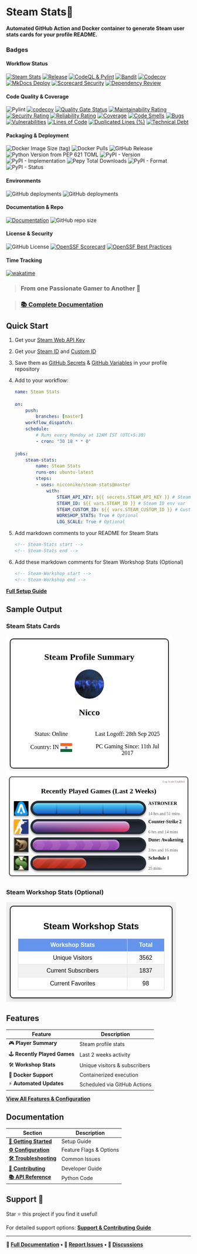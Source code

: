 # Steam Stats📶
**Automated GitHub Action and Docker container to generate Steam user stats cards for your profile README.**

### Badges
#### Workflow Status
[![Steam Stats](https://github.com/Nicconike/Steam-Stats/actions/workflows/steam-stats.yml/badge.svg)](https://github.com/Nicconike/Steam-Stats/actions/workflows/steam-stats.yml)
[![Release](https://github.com/Nicconike/Steam-Stats/actions/workflows/release.yml/badge.svg)](https://github.com/Nicconike/Steam-Stats/actions/workflows/release.yml)
[![CodeQL & Pylint](https://github.com/Nicconike/Steam-Stats/actions/workflows/codeql.yml/badge.svg)](https://github.com/Nicconike/Steam-Stats/actions/workflows/codeql.yml)
[![Bandit](https://github.com/Nicconike/Steam-Stats/actions/workflows/bandit.yml/badge.svg)](https://github.com/Nicconike/Steam-Stats/actions/workflows/bandit.yml)
[![Codecov](https://github.com/Nicconike/Steam-Stats/actions/workflows/coverage.yml/badge.svg)](https://github.com/Nicconike/Steam-Stats/actions/workflows/coverage.yml)
[![MkDocs Deploy](https://github.com/Nicconike/Steam-Stats/actions/workflows/docs.yml/badge.svg)](https://github.com/Nicconike/Steam-Stats/actions/workflows/docs.yml)
[![Scorecard Security](https://github.com/Nicconike/Steam-Stats/actions/workflows/scorecard.yml/badge.svg)](https://github.com/Nicconike/Steam-Stats/actions/workflows/scorecard.yml)
[![Dependency Review](https://github.com/Nicconike/Steam-Stats/actions/workflows/dependency-review.yml/badge.svg)](https://github.com/Nicconike/Steam-Stats/actions/workflows/dependency-review.yml)

#### Code Quality & Coverage
![Pylint](https://img.shields.io/badge/Pylint-10.00-brightgreen?logo=python)
[![codecov](https://codecov.io/gh/Nicconike/Steam-Stats/graph/badge.svg?token=SC5P7CS1BW)](https://codecov.io/gh/Nicconike/Steam-Stats)
[![Quality Gate Status](https://sonarcloud.io/api/project_badges/measure?project=Steam-Stats&metric=alert_status)](https://sonarcloud.io/summary/new_code?id=Steam-Stats)
[![Maintainability Rating](https://sonarcloud.io/api/project_badges/measure?project=Steam-Stats&metric=sqale_rating)](https://sonarcloud.io/summary/new_code?id=Steam-Stats)
[![Security Rating](https://sonarcloud.io/api/project_badges/measure?project=Steam-Stats&metric=security_rating)](https://sonarcloud.io/summary/new_code?id=Steam-Stats)
[![Reliability Rating](https://sonarcloud.io/api/project_badges/measure?project=Steam-Stats&metric=reliability_rating)](https://sonarcloud.io/summary/new_code?id=Steam-Stats)
[![Coverage](https://sonarcloud.io/api/project_badges/measure?project=Steam-Stats&metric=coverage)](https://sonarcloud.io/summary/new_code?id=Steam-Stats)
[![Code Smells](https://sonarcloud.io/api/project_badges/measure?project=Steam-Stats&metric=code_smells)](https://sonarcloud.io/summary/new_code?id=Steam-Stats)
[![Bugs](https://sonarcloud.io/api/project_badges/measure?project=Steam-Stats&metric=bugs)](https://sonarcloud.io/summary/new_code?id=Steam-Stats)
[![Vulnerabilities](https://sonarcloud.io/api/project_badges/measure?project=Steam-Stats&metric=vulnerabilities)](https://sonarcloud.io/summary/new_code?id=Steam-Stats)
[![Lines of Code](https://sonarcloud.io/api/project_badges/measure?project=Steam-Stats&metric=ncloc)](https://sonarcloud.io/summary/new_code?id=Steam-Stats)
[![Duplicated Lines (%)](https://sonarcloud.io/api/project_badges/measure?project=Steam-Stats&metric=duplicated_lines_density)](https://sonarcloud.io/summary/new_code?id=Steam-Stats)
[![Technical Debt](https://sonarcloud.io/api/project_badges/measure?project=Steam-Stats&metric=sqale_index)](https://sonarcloud.io/summary/new_code?id=Steam-Stats)

#### Packaging & Deployment
![Docker Image Size (tag)](https://img.shields.io/docker/image-size/nicconike/steam-stats/master?logo=docker&label=Docker%20Image&link=https%3A%2F%2Fhub.docker.com%2Frepository%2Fdocker%2Fnicconike%2Fsteam-stats%2Ftags)
![Docker Pulls](https://img.shields.io/docker/pulls/nicconike/steam-stats?logo=docker&label=Docker%20Pulls&link=https%3A%2F%2Fhub.docker.com%2Fr%2Fnicconike%2Fsteam-stats)
![GitHub Release](https://img.shields.io/github/v/release/nicconike/steam-stats)
![Python Version from PEP 621 TOML](https://img.shields.io/python/required-version-toml?tomlFilePath=https%3A%2F%2Fgithub.com%2FNicconike%2FSteam-Stats%2Fblob%2Fmaster%2Fpyproject.toml%3Fraw%3Dtrue)
![PyPI - Version](https://img.shields.io/pypi/v/steam-stats)
![PyPI - Implementation](https://img.shields.io/pypi/implementation/steam-stats?logo=pypi&label=PyPI%20Implementation)
![Pepy Total Downloads](https://img.shields.io/pepy/dt/steam-stats?logo=pypi&label=PyPI%20Downloads&color=blue&link=https%3A%2F%2Fpypi.org%2Fproject%2FSteam-Stats%2F)
![PyPI - Format](https://img.shields.io/pypi/format/steam-stats?logo=pypi&label=PyPI%20Format)
![PyPI - Status](https://img.shields.io/pypi/status/steam-stats?logo=pypi&label=PyPI%20Release%20Status)

#### Environments
![GitHub deployments](https://img.shields.io/github/deployments/nicconike/steam-stats/PyPI?logo=pypi&label=PyPI&link=https%3A%2F%2Fgithub.com%2FNicconike%2FSteam-Stats%2Fdeployments%2FPyPI)
![GitHub deployments](https://img.shields.io/github/deployments/nicconike/steam-stats/github-pages?logo=githubpages&label=GitHub%20Pages&link=https%3A%2F%2Fgithub.com%2FNicconike%2FSteam-Stats%2Fdeployments%2Fgithub-pages)

#### Documentation & Repo
[![Documentation](https://img.shields.io/badge/Documentation-MkDocs-blue?logo=read-the-docs)](https://nicconike.github.io/Steam-Stats)
![GitHub repo size](https://img.shields.io/github/repo-size/nicconike/steam-stats?logo=github&label=Repo%20Size)

#### License & Security
![GitHub License](https://img.shields.io/github/license/nicconike/Steam-Stats)
[![OpenSSF Scorecard](https://api.scorecard.dev/projects/github.com/Nicconike/Steam-Stats/badge)](https://scorecard.dev/viewer/?uri=github.com/Nicconike/Steam-Stats)
[![OpenSSF Best Practices](https://www.bestpractices.dev/projects/9965/badge)](https://www.bestpractices.dev/projects/9965)

#### Time Tracking
[![wakatime](https://wakatime.com/badge/user/018e538b-3f55-4e8e-95fa-6c3225418eed/project/018e62a4-056d-49fd-babd-b079ee94859f.svg)](https://wakatime.com/badge/user/018e538b-3f55-4e8e-95fa-6c3225418eed/project/018e62a4-056d-49fd-babd-b079ee94859f)

> ### From one Passionate Gamer to Another 🍻

> ### **[📚 Complete Documentation](https://nicconike.github.io/Steam-Stats/)**

## Quick Start

1. Get your [Steam Web API Key](https://steamcommunity.com/dev)
2. Get your [Steam ID](https://nicconike.github.io/Steam-Stats/getting-started/steam-id/#find-your-steam-id) and [Custom ID](https://nicconike.github.io/Steam-Stats/getting-started/steam-id/#find-your-custom-steam-id)
3. Save them as [GitHub Secrets](https://nicconike.github.io/Steam-Stats/getting-started/steam-web-api/#storing-secrets-in-github) & [GitHub Variables](https://nicconike.github.io/Steam-Stats/getting-started/steam-id/#storing-steam-ids-in-github) in your profile repository
4. Add to your workflow:
	```yml
	name: Steam Stats

	on:
		push:
			branches: [master]
		workflow_dispatch:
		schedule:
			# Runs every Monday at 12AM IST (UTC+5:30)
			- cron: "30 18 * * 0"

	jobs:
		steam-stats:
			name: Steam Stats
			runs-on: ubuntu-latest
			steps:
			- uses: nicconike/steam-stats@master
				with:
					STEAM_API_KEY: ${{ secrets.STEAM_API_KEY }} # Steam API key env var
					STEAM_ID: ${{ vars.STEAM_ID }} # Steam ID env var
					STEAM_CUSTOM_ID: ${{ vars.STEAM_CUSTOM_ID }} # Custom ID env var
					WORKSHOP_STATS: True # Optional
					LOG_SCALE: True # Optional
	```

5. Add markdown comments to your README for Steam Stats
	```md
	<!-- Steam-Stats start -->
	<!-- Steam-Stats end -->
	```

6. Add these markdown comments for Steam Workshop Stats (Optional)
	```md
	<!-- Steam-Workshop start -->
	<!-- Steam-Workshop end -->
	```

**[Full Setup Guide](https://nicconike.github.io/Steam-Stats/getting-started/prerequisites/)**

## Sample Output

### Steam Stats Cards
<!-- Steam-Stats start -->
![Steam Summary](https://github.com/Nicconike/Steam-Stats/blob/master/assets/steam_summary.png)
![Recently Played Games](https://github.com/Nicconike/Steam-Stats/blob/master/assets/recently_played_games.png)
<!-- Steam-Stats end -->

### Steam Workshop Stats (Optional)
<!-- Steam-Workshop start -->
![Steam Workshop Stats](https://github.com/Nicconike/Steam-Stats/blob/master/assets/steam_workshop_stats.png)
<!-- Steam-Workshop end -->

## Features
| Feature                      | Description           |
|------------------------------|-----------------------|
| 🎮 **Player Summary**        | Steam profile stats  |
| 🕹️ **Recently Played Games** | Last 2 weeks activity |
| 🛠️ **Workshop Stats**        | Unique visitors & subscribers |
| 🐳 **Docker Support**        | Containerized execution |
| ⚡ **Automated Updates**     | Scheduled via GitHub Actions |

**[View All Features & Configuration](https://nicconike.github.io/Steam-Stats/user-guide/)**

## Documentation
| Section | Description |
|---------|-------------|
| **[🚀 Getting Started](https://nicconike.github.io/Steam-Stats/getting-started/)** | Setup Guide |
| **[⚙️ Configuration](https://nicconike.github.io/Steam-Stats/user-guide/config/)** | Feature Flags & Options |
| **[🛠️ Troubleshooting](https://nicconike.github.io/Steam-Stats/user-guide/troubleshooting/)** | Common Issues |
| **[🤝 Contributing](https://nicconike.github.io/Steam-Stats/developer-guide/contributing/)** | Developer Guide |
| **[📚 API Reference](https://nicconike.github.io/Steam-Stats/reference/)** | Python Code |

## Support 💙

Star ⭐ this project if you find it useful!

For detailed support options:
**[Support & Contributing Guide](https://nicconike.github.io/Steam-Stats/developer-guide/contributing/)**

---

**📖 [Full Documentation](https://nicconike.github.io/Steam-Stats) • 🐛 [Report Issues](https://github.com/Nicconike/Steam-Stats/issues) • 💬 [Discussions](https://github.com/Nicconike/Steam-Stats/discussions)**
